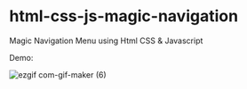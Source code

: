 # html-css-js-magic-navigation
Magic Navigation Menu using Html CSS &amp; Javascript

Demo:

![ezgif com-gif-maker (6)](https://user-images.githubusercontent.com/97748602/171321827-0915cc7d-dc8e-4b3a-81b8-29e86e68ddeb.gif)
